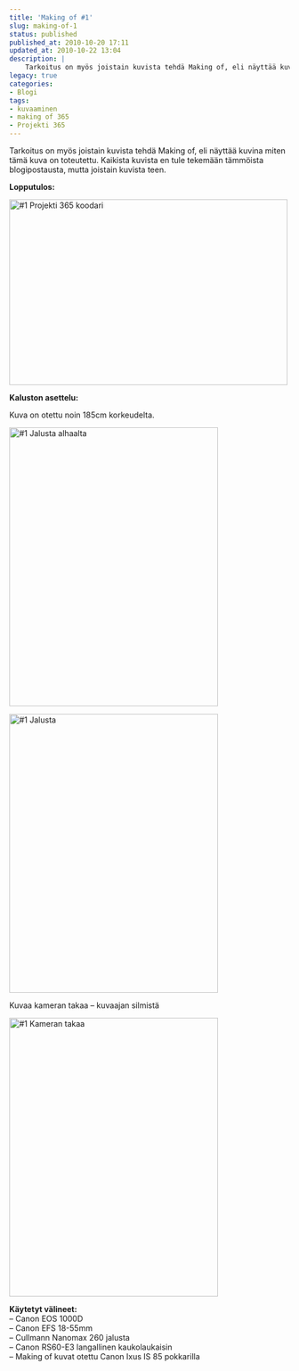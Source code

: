 ```yaml
---
title: 'Making of #1'
slug: making-of-1
status: published
published_at: 2010-10-20 17:11
updated_at: 2010-10-22 13:04
description: |
    Tarkoitus on myös joistain kuvista tehdä Making of, eli näyttää kuvina miten tämä kuva on toteutettu. Kaikista kuvista en tule tekemään tämmöista blogipostausta, mutta joistain kuvista teen. Lopputulos:
legacy: true
categories:
- Blogi
tags:
- kuvaaminen
- making of 365
- Projekti 365
---
```


<p>Tarkoitus on myös joistain kuvista tehdä Making of, eli näyttää kuvina miten tämä kuva on toteutettu. Kaikista kuvista en tule tekemään tämmöista blogipostausta, mutta joistain kuvista teen.</p>
<p><strong>Lopputulos:</strong></p>
<p><a title="#1 Projekti 365 koodari by MarkoKaartinen, on Flickr" href="http://www.flickr.com/photos/markokaartinen/5099121583/"><img loading="lazy" decoding="async" src="http://farm2.static.flickr.com/1314/5099121583_30906d972e.jpg" alt="#1 Projekti 365 koodari" width="500" height="333" /></a></p>
<p><!--more--></p>
<p><strong>Kaluston asettelu:</strong></p>
<p>Kuva on otettu noin 185cm korkeudelta.</p>
<p><a title="#1 Jalusta alhaalta by MarkoKaartinen, on Flickr" href="http://www.flickr.com/photos/markokaartinen/5099770792/"><img loading="lazy" decoding="async" src="http://farm5.static.flickr.com/4087/5099770792_90476fa3bf.jpg" alt="#1 Jalusta alhaalta" width="375" height="500" /></a></p>
<p><a title="#1 Jalusta by MarkoKaartinen, on Flickr" href="http://www.flickr.com/photos/markokaartinen/5099172069/"><img loading="lazy" decoding="async" src="http://farm2.static.flickr.com/1053/5099172069_565a09f747.jpg" alt="#1 Jalusta" width="375" height="500" /></a></p>
<p>Kuvaa kameran takaa &#8211; kuvaajan silmistä</p>
<p><a title="#1 Kameran takaa by MarkoKaartinen, on Flickr" href="http://www.flickr.com/photos/markokaartinen/5099172511/"><img loading="lazy" decoding="async" src="http://farm2.static.flickr.com/1384/5099172511_3dddd2cd4b.jpg" alt="#1 Kameran takaa" width="375" height="500" /></a></p>
<p><strong>Käytetyt välineet:</strong><br />
 &#8211; Canon EOS 1000D<br />
 &#8211; Canon EFS 18-55mm<br />
 &#8211; Cullmann Nanomax 260 jalusta<br />
 &#8211; Canon RS60-E3 langallinen kaukolaukaisin<br />
 &#8211; Making of kuvat otettu Canon Ixus IS 85 pokkarilla</p>